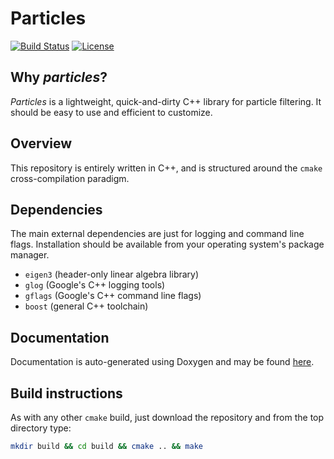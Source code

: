 # Particles
[![Build Status](https://travis-ci.org/dfridovi/dumbo.svg?branch=master)](https://travis-ci.org/dfridovi/particles)
[![License](https://img.shields.io/badge/license-BSD-blue.svg)](LICENSE)

## Why *particles*?
*Particles* is a lightweight, quick-and-dirty C++ library for particle filtering. It should be easy to use and efficient to customize.

## Overview
This repository is entirely written in C++, and is structured around the `cmake` cross-compilation paradigm.

## Dependencies
The main external dependencies are just for logging and command line flags. Installation should be available from your operating system's package manager.
* `eigen3` (header-only linear algebra library)
* `glog` (Google's C++ logging tools)
* `gflags` (Google's C++ command line flags)
* `boost` (general C++ toolchain)

## Documentation
Documentation is auto-generated using Doxygen and may be found [here](https://dfridovi.github.io/particles/documentation/html/).

## Build instructions
As with any other `cmake` build, just download the repository and from the top directory type:

```bash
mkdir build && cd build && cmake .. && make
```
